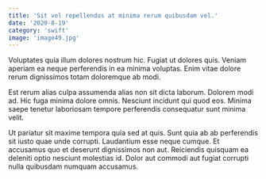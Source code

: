 ```yaml
---
title: 'Sit vel repellendus at minima rerum quibusdam vel.'
date: '2020-8-19'
category: 'swift'
image: 'image49.jpg'
---
```


Voluptates quia illum dolores nostrum hic. Fugiat ut dolores quis. Veniam aperiam ea neque perferendis in ea minima voluptas. Enim vitae dolore rerum dignissimos totam doloremque ab modi.
 Est rerum alias culpa assumenda alias non sit dicta laborum. Dolorem modi ad. Hic fuga minima dolore omnis. Nesciunt incidunt qui quod eos. Minima saepe tenetur laboriosam tempore perferendis consequatur sunt minima velit.
 Ut pariatur sit maxime tempora quia sed at quis. Sunt quia ab ab perferendis sit iusto quae unde corrupti. Laudantium esse neque cumque. Et accusamus quo et deserunt dignissimos non aut. Reiciendis quisquam ea deleniti optio nesciunt molestias id. Dolor aut commodi aut fugiat corrupti nulla quibusdam numquam accusamus.
